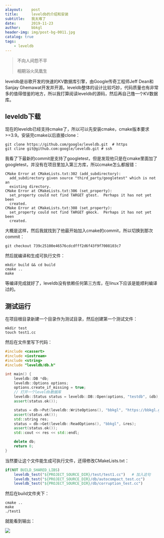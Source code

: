 ```yaml
---
alayout:    post
title:      leveldb的介绍和安装
subtitle:   我太难了
date:       2019-11-23
author:     bbkgl
header-img: img/post-bg-0011.jpg
catalog: true
tags:
    - leveldb
---
```


>不向人间怨不平
>
>相期浴火凤凰生

leveldb是谷歌开发的快速的KV数据库引擎，由Google传奇工程师Jeff Dean和Sanjay Ghemawat开发并开源。leveldb整体的设计比较巧妙，代码质量也有非常多的值得借鉴的地方，所以我打算阅读leveldb的源码，然后再自己撸一个KV数据库。

## leveldb下载

现在的leveldb已经支持cmake了，所以可以先安装cmake，cmake版本要求>=3.9。安装完cmake以后直接clone：

```shell
git clone https://github.com/google/leveldb.git  # https
git cline git@github.com:google/leveldb.git # ssh
```

我看了下最新的commit是支持了googletest，但是发现他只是在cmake里面加了googletest，并没有在项目里加入第三方库，所以cmake怎么都报错：

```shell
CMake Error at CMakeLists.txt:302 (add_subdirectory):
  add_subdirectory given source "third_party/googletest" which is not an
  existing directory.
CMake Error at CMakeLists.txt:306 (set_property):
  set_property could not find TARGET gtest.  Perhaps it has not yet been
  created.
CMake Error at CMakeLists.txt:308 (set_property):
  set_property could not find TARGET gmock.  Perhaps it has not yet been
  created.
```

大概是这样，然后我就找到了他最开始加入cmake的commit，所以切换到那次commit：

```shell
git checkout 739c25100e46576cdcdfff2d6f43f9f7008103c7
```

然后就编译和生成可执行文件：

```shell
mkdir build && cd build
cmake ..
make
```

等编译完成就好了，leveldb没有依赖任何第三方库，在linux下应该是能顺利编译过的。

## 测试运行

在项目根目录新建一个目录作为测试目录，然后创建第一个测试文件：

```shell
mkdir test
touch test1.cc
```

然后在文件里写下代码：

```cpp
#include <cassert>
#include <iostream>
#include <string>
#include "leveldb/db.h"

int main() {
    leveldb::DB *db;
    leveldb::Options options;
    options.create_if_missing = true;
    // 打开一个leveldb数据库
    leveldb::Status status = leveldb::DB::Open(options, "testdb", &db);
    assert(status.ok());

    status = db->Put(leveldb::WriteOptions(), "bbkgl", "https://bbkgl.github.io");
    assert(status.ok());
    std::string res;
    status = db->Get(leveldb::ReadOptions(), "bbkgl", &res);
    assert(status.ok());
    std::cout << res << std::endl;

    delete db;
    return 0;
}
```

当然要让这个文件能生成可执行文件，还得修改CMakeLists.txt：

```cmake
if(NOT BUILD_SHARED_LIBS)
    leveldb_test("${PROJECT_SOURCE_DIR}/test/test1.cc")   # 加入这句
    leveldb_test("${PROJECT_SOURCE_DIR}/db/autocompact_test.cc")
    leveldb_test("${PROJECT_SOURCE_DIR}/db/corruption_test.cc")
```

然后在build文件夹下：

```shell
cmake ..
make
./test1
```

就能看到输出：

![](https://ae01.alicdn.com/kf/H4c9ada5a724e47dd90760aa815dbce5cv.jpg)


